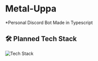 # Metal-Uppa
*Personal Discord Bot Made in Typescript

## 🛠 Planned Tech Stack
![Tech Stack](https://skills-icons.vercel.app/api/icons?i=nextjs,tailwind,mysql,typescript,vite)

